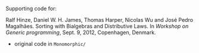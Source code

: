 Supporting code for:

Ralf Hinze, Daniel W. H. James, Thomas Harper, Nicolas Wu and José
Pedro Magalhães. Sorting with Bialgebras and Distributive Laws. In
_Workshop on Generic programming_, Sept. 9, 2012, Copenhagen, Denmark.

* original code in `Monomorphic/`
